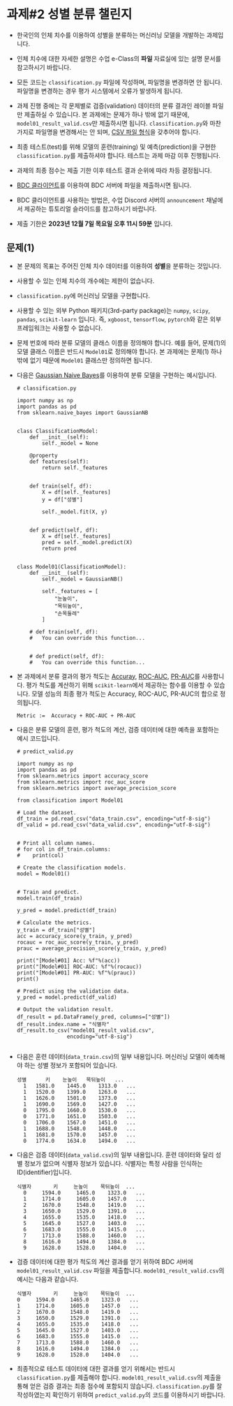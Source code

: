 
# 과제#2 성별 분류 챌린지

- 한국인의 인체 치수를 이용하여 성별을 분류하는 머신러닝 모델을 개발하는 과제입니다.

- 인체 치수에 대한 자세한 설명은 수업 e-Class의 **파일** 자료실에 있는 설명 문서를 참고하시기 바랍니다.

- 모든 코드는 `classification.py` 파일에 작성하며, 파일명을 변경하면 안 됩니다. 파일명을 변경하는 경우 평가 시스템에서 오류가 발생하게 됩니다.

- 과제 진행 중에는 각 문제별로 검증(validation) 데이터의 분류 결과인 레이블 파일만 제출하실 수 있습니다.
  본 과제에는 문제가 하나 밖에 없기 때문에, `model01_result_valid.csv`만 제출하시면 됩니다.
  `classification.py`와 마찬가지로 파일명을 변경해서는 안 되며, [CSV 파일 형식](https://en.wikipedia.org/wiki/Comma-separated_values)을 갖추어야 합니다.

- 최종 테스트(test)를 위해 모델의 훈련(training) 및 예측(prediction)을 구현한 `classification.py`를 제출하셔야 합니다. 테스트는 과제 마감 이후 진행됩니다.

- 과제의 최종 점수는 제출 기한 이후 테스트 결과 순위에 따라 차등 결정됩니다.

- [BDC 클라이언트](https://github.com/bluedragonclub/bdc-client)를 이용하여 BDC 서버에 파일을 제출하시면 됩니다.

- BDC 클라이언트를 사용하는 방법은, 수업 Discord 서버의 `announcement` 채널에서 제공하는 튜토리얼 슬라이드를 참고하시기 바랍니다.

- 제출 기한은 **2023년 12월 7일 목요일 오후 11시 59분** 입니다.



## 문제(1)

- 본 문제의 목표는 주어진 인체 치수 데이터를 이용하여 **성별**을 분류하는 것입니다.

- 사용할 수 있는 인체 치수의 개수에는 제한이 없습니다. 

- `classification.py`에 머신러닝 모델을 구현합니다.

- 사용할 수 있는 외부 Python 패키지(3rd-party package)는 `numpy`, `scipy`, `pandas`, `scikit-learn` 입니다. 
  즉, `xgboost`, `tensorflow`, `pytorch`와 같은 외부 프레임워크는 사용할 수 없습니다.

- 문제 번호에 따라 분류 모델의 클래스 이름을 정의해야 합니다.
  예를 들어, 문제(1)의 모델 클래스 이름은 반드시 `Model01`로 정의해야 합니다.
  본 과제에는 문제(1) 하나 밖에 없기 때문에 `Model01` 클래스만 정의하면 됩니다.

- 다음은 [Gaussian Naive Bayes](https://scikit-learn.org/stable/modules/generated/sklearn.naive_bayes.GaussianNB.html)를 이용하여 분류 모델을 구현하는 예시입니다.
    ```
    # classification.py

    import numpy as np
    import pandas as pd
    from sklearn.naive_bayes import GaussianNB


    class ClassificationModel:
        def __init__(self):
            self._model = None
            
        @property
        def features(self):
            return self._features
        
        
        def train(self, df):
            X = df[self._features]
            y = df["성별"]

            self._model.fit(X, y)
        
        
        def predict(self, df):
            X = df[self._features]
            pred = self._model.predict(X)
            return pred
                   

    class Model01(ClassificationModel):
        def __init__(self):
            self._model = GaussianNB()
        
            self._features = [
                "눈높이",
                "목뒤높이",
                "손목둘레"
            ]
            
        # def train(self, df):
        #   You can override this function...
        
        
        # def predict(self, df):
        #   You can override this function...    

    ```


- 본 과제에서 분류 결과의 평가 척도는 [Accuray](https://en.wikipedia.org/wiki/Evaluation_of_binary_classifiers#Single_metrics), [ROC-AUC](https://en.wikipedia.org/wiki/Receiver_operating_characteristic), [PR-AUC](https://en.wikipedia.org/wiki/Precision_and_recall)를 사용합니다.
  평가 척도를 계산하기 위해 `scikit-learn`에서 제공하는 함수를 이용할 수 있습니다.
  모델 성능의 최종 평가 척도는 Accuracy, ROC-AUC, PR-AUC의 합으로 정의됩니다.

  ```
  Metric :=  Accuracy + ROC-AUC + PR-AUC
  ```
  
- 다음은 분류 모델의 훈련, 평가 척도의 계산, 검증 데이터에 대한 예측을 포함하는 예시 코드입니다.

    ```
    # predict_valid.py

    import numpy as np
    import pandas as pd
    from sklearn.metrics import accuracy_score
    from sklearn.metrics import roc_auc_score
    from sklearn.metrics import average_precision_score

    from classification import Model01

    # Load the dataset.
    df_train = pd.read_csv("data_train.csv", encoding="utf-8-sig")
    df_valid = pd.read_csv("data_valid.csv", encoding="utf-8-sig")


    # Print all column names.
    # for col in df_train.columns:
    #    print(col)

    # Create the classification models.
    model = Model01()
    
    
    # Train and predict.
    model.train(df_train)

    y_pred = model.predict(df_train)
        
    # Calculate the metrics.
    y_train = df_train["성별"]
    acc = accuracy_score(y_train, y_pred)
    rocauc = roc_auc_score(y_train, y_pred)
    prauc = average_precision_score(y_train, y_pred)

    print("[Model#01] Acc: %f"%(acc))
    print("[Model#01] ROC-AUC: %f"%(rocauc))
    print("[Model#01] PR-AUC: %f"%(prauc))
    print()

    # Predict using the validation data.
    y_pred = model.predict(df_valid)

    # Output the validation result.
    df_result = pd.DataFrame(y_pred, columns=["성별"])
    df_result.index.name = "식별자"
    df_result.to_csv("model01_result_valid.csv",
                    encoding="utf-8-sig")


    ```

- 다음은 훈련 데이터(`data_train.csv`)의 일부 내용입니다. 머신러닝 모델이 예측해야 하는 성별 정보가 포함되어 있습니다.

   ```
   성별      키    눈높이   목뒤높이   ...
     1   1581.0    1445.0    1313.0   ...
     1   1520.0    1399.0    1263.0   ...
     1   1626.0    1501.0    1373.0   ...
     1   1690.0    1569.0    1427.0   ...
     0   1795.0    1660.0    1530.0   ...
     0   1771.0    1651.0    1503.0   ...
     0   1706.0    1567.0    1451.0   ...
     1   1688.0    1548.0    1448.0   ...
     1   1681.0    1570.0    1457.0   ...
     0   1774.0    1634.0    1494.0   ...
   ```


- 다음은 검증 데이터(`data_valid.csv`)의 일부 내용입니다. 훈련 데이터와 달리 성별 정보가 없으며 식별자 정보가 있습니다.
  식별자는 특정 사람을 인식하는 ID(identifier)입니다. 

   ```
   식별자       키     눈높이    목뒤높이  ...
     0     1594.0     1465.0    1323.0   ...
     1     1714.0     1605.0    1457.0   ...
     2     1670.0     1548.0    1419.0   ...
     3     1650.0     1529.0    1391.0   ...
     4     1655.0     1535.0    1418.0   ...
     5     1645.0     1527.0    1403.0   ...
     6     1683.0     1555.0    1415.0   ...
     7     1713.0     1588.0    1460.0   ...
     8     1616.0     1494.0    1384.0   ...
     9     1628.0     1528.0    1404.0   ...
   ```

- 검증 데이터에 대한 평가 척도의 계산 결과를 얻기 위하여 BDC 서버에 `model01_result_valid.csv` 파일을 제출합니다.
  `model01_result_valid.csv`의 예시는 다음과 같습니다.

     ```
   식별자       키     눈높이    목뒤높이  ...
     0     1594.0     1465.0    1323.0   ...
     1     1714.0     1605.0    1457.0   ...
     2     1670.0     1548.0    1419.0   ...
     3     1650.0     1529.0    1391.0   ...
     4     1655.0     1535.0    1418.0   ...
     5     1645.0     1527.0    1403.0   ...
     6     1683.0     1555.0    1415.0   ...
     7     1713.0     1588.0    1460.0   ...
     8     1616.0     1494.0    1384.0   ...
     9     1628.0     1528.0    1404.0   ...
   ```

- 최종적으로 테스트 데이터에 대한 결과를 얻기 위해서는 반드시 `classification.py`를 제출해야 합니다.
  `model01_result_valid.csv`의 제출을 통해 얻은 검증 결과는 최종 점수에 포함되지 않습니다.
  `classification.py`를 잘 작성하였는지 확인하기 위하여 `predict_valid.py`의 코드를 이용하시기 바랍니다. 


